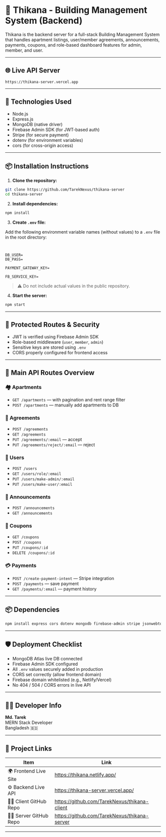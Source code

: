 # 🏢 Thikana - Building Management System (Backend)

Thikana is the backend server for a full-stack Building Management System that handles apartment listings, user/member agreements, announcements, payments, coupons, and role-based dashboard features for admin, member, and user.

---

## 🌐 Live API Server


```
https://thikana-server.vercel.app
```

---

## 🧰 Technologies Used

- Node.js  
- Express.js  
- MongoDB (native driver)  
- Firebase Admin SDK (for JWT-based auth)  
- Stripe (for secure payment)  
- dotenv (for environment variables)  
- cors (for cross-origin access)  

---

## 📦 Installation Instructions

1. **Clone the repository:**
```bash
git clone https://github.com/TarekNexus/thikana-server
cd thikana-server
```

2. **Install dependencies:**
```bash
npm install
```

3. **Create `.env` file:**

Add the following environment variable names (without values) to a `.env` file in the root directory:

```env


DB_USER=
DB_PASS=

PAYMENT_GATEWAY_KEY=

FB_SERVICE_KEY=
```

> ⚠️ Do not include actual values in the public repository.

4. **Start the server:**
```bash
npm start
```

---

## 🔐 Protected Routes & Security

- JWT is verified using Firebase Admin SDK  
- Role-based middleware (`user`, `member`, `admin`)  
- Sensitive keys are stored using `.env`  
- CORS properly configured for frontend access  

---

## 🔌 Main API Routes Overview

### 🏘 Apartments
- `GET /apartments` — with pagination and rent range filter  
- `POST /apartments` — manually add apartments to DB  

### 📝 Agreements
- `POST /agreements`  
- `GET /agreements`  
- `PUT /agreements/:email` — accept  
- `PUT /agreements/reject/:email` — reject  

### 👤 Users
- `POST /users`  
- `GET /users/role/:email`  
- `PUT /users/make-admin/:email`  
- `PUT /users/make-user/:email`  

### 📢 Announcements
- `POST /announcements`  
- `GET /announcements`  

### 🎫 Coupons
- `GET /coupons`  
- `POST /coupons`  
- `PUT /coupons/:id`  
- `DELETE /coupons/:id`  

### 💳 Payments
- `POST /create-payment-intent` — Stripe integration  
- `POST /payments` — save payment  
- `GET /payments/:email` — payment history  

---

## 📦 Dependencies

```bash
npm install express cors dotenv mongodb firebase-admin stripe jsonwebtoken
```

---

## 🛡 Deployment Checklist

- MongoDB Atlas live DB connected  
- Firebase Admin SDK configured  
- All `.env` values securely added in production  
- CORS set correctly (allow frontend domain)  
- Firebase domain whitelisted (e.g., Netlify/Vercel)  
- No 404 / 504 / CORS errors in live API  

---

## 👨‍💻 Developer Info

**Md. Tarek**  
MERN Stack Developer  
Bangladesh 🇧🇩

---

## 🔗 Project Links

| Item                      | Link                      |
|---------------------------|-------------------------------------------------------|
| 🌍 Frontend Live Site     | https://thikana.netlify.app/                 |
| ⚙️ Backend Live API       | https://thikana-server.vercel.app/                   |
| 🧑‍💻 Client GitHub Repo    | https://github.com/TarekNexus/thikana-client        |
| 🧑‍💻 Server GitHub Repo    | https://github.com/TarekNexus/thikana-server        |

---
